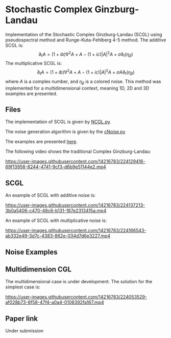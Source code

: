 # Stochastic Complex Ginzburg-Landau

Implementation of the Stochastic Complex Ginzburg-Landau (SCGL) using pseudospectral method and Runge-Kuta-Fehlberg 4-5 method.
The additive SCGL is:
    $$\partial_t A = (1+ib) \nabla^2 A + A  - (1+ic) |A|^2A + \sigma \partial_t(\eta_\beta)$$
The multiplicative SCGL is:   
    $$\partial_t A = (1+ib) \nabla^2 A + A  - (1+ic) |A|^2A + \sigma A \partial_t(\eta_\beta)$$
where $A$ is a complex number, and $\eta_\beta$ is a colored noise.
This method was implemented for a multidimensional context, meaning 1D, 2D and 3D examples are presented.

## Files

The implementation of SCGL is given by  [NCGL.py](https://github.com/rsautter/Noisy-Complex-Ginzburg-Landau/blob/main/NCGL.py). 

The noise generation algorithm is given by the [cNoise.py](https://github.com/rsautter/Noisy-Complex-Ginzburg-Landau/blob/main/cNoise.py)

The examples are presented [here](https://github.com/rsautter/Noisy-Complex-Ginzburg-Landau/blob/main/CGL_Example.ipynb).

The following video shows the  traditional Complex Ginzburg-Landau:

https://user-images.githubusercontent.com/14216783/224129416-69f13958-8244-4741-9cf3-d6b9e51144e2.mp4


## SCGL
An example of SCGL with additive noise is:

https://user-images.githubusercontent.com/14216783/224137213-3b0a5406-c470-48c6-b131-187e2313415a.mp4

An example of SCGL with multiplicative noise is:


https://user-images.githubusercontent.com/14216783/224166543-ab332e49-3d7c-4383-862e-034d7d6e3227.mp4


## Noise Examples


## Multidimension CGL

The multidimensional case is under development. The solution for the simplest case is:

https://user-images.githubusercontent.com/14216783/224053529-af028b73-6f58-47f4-a0a4-0108392fa167.mp4

## Paper link
Under submission
